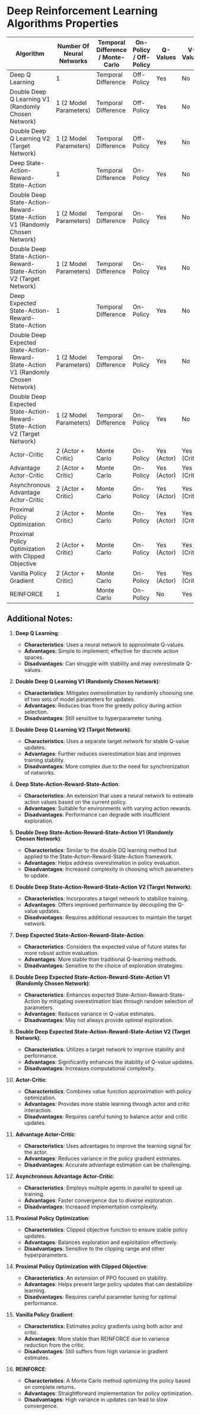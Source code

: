 # Deep Reinforcement Learning Algorithms Properties

| Algorithm                                                                          | Number Of Neural Networks | Temporal Difference / Monte-Carlo | On-Policy / Off-Policy | Q-Values     | V-Values     | Policy-Gradient | Discrete Action Space | Continuous Action Space |
|------------------------------------------------------------------------------------|---------------------------|-----------------------------------|------------------------|--------------|--------------|-----------------|-----------------------|-------------------------|
| Deep Q Learning                                                                    | 1                         | Temporal Difference               | Off-Policy             | Yes          | No           | No              | Yes                   | No                      |
| Double Deep Q Learning V1 (Randomly Chosen Network)                                | 1 (2 Model Parameters)    | Temporal Difference               | Off-Policy             | Yes          | No           | No              | Yes                   | No                      |
| Double Deep Q Learning V2 (Target Network)                                         | 1 (2 Model Parameters)    | Temporal Difference               | Off-Policy             | Yes          | No           | No              | Yes                   | No                      |
| Deep State-Action-Reward-State-Action                                              | 1                         | Temporal Difference               | On-Policy              | Yes          | No           | No              | Yes                   | No                      |
| Double Deep State-Action-Reward-State-Action V1 (Randomly Chosen Network)          | 1 (2 Model Parameters)    | Temporal Difference               | On-Policy              | Yes          | No           | No              | Yes                   | No                      |
| Double Deep State-Action-Reward-State-Action V2 (Target Network)                   | 1 (2 Model Parameters)    | Temporal Difference               | On-Policy              | Yes          | No           | No              | Yes                   | No                      |
| Deep Expected State-Action-Reward-State-Action                                     | 1                         | Temporal Difference               | On-Policy              | Yes          | No           | No              | Yes                   | No                      |
| Double Deep Expected State-Action-Reward-State-Action V1 (Randomly Chosen Network) | 1 (2 Model Parameters)    | Temporal Difference               | On-Policy              | Yes          | No           | No              | Yes                   | No                      |
| Double Deep Expected State-Action-Reward-State-Action V2 (Target Network)          | 1 (2 Model Parameters)    | Temporal Difference               | On-Policy              | Yes          | No           | No              | Yes                   | No                      |
| Actor-Critic                                                                       | 2 (Actor + Critic)        | Monte Carlo                       | On-Policy              | Yes (Actor)  | Yes (Critic) | Yes             | Yes                   | Yes                     |
| Advantage Actor-Critic                                                             | 2 (Actor + Critic)        | Monte Carlo                       | On-Policy              | Yes (Actor)  | Yes (Critic) | Yes             | Yes                   | Yes                     |
| Asynchronous Advantage Actor-Critic                                                | 2 (Actor + Critic)        | Monte Carlo                       | On-Policy              | Yes (Actor)  | Yes (Critic) | Yes             | Yes                   | Yes                     |
| Proximal Policy Optimization                                                       | 2 (Actor + Critic)        | Monte Carlo                       | On-Policy              | Yes (Actor)  | Yes (Critic) | Yes             | Yes                   | Yes                     |
| Proximal Policy Optimization with Clipped Objective                                | 2 (Actor + Critic)        | Monte Carlo                       | On-Policy              | Yes (Actor)  | Yes (Critic) | Yes             | Yes                   | Yes                     |
| Vanilla Policy Gradient                                                            | 2 (Actor + Critic)        | Monte Carlo                       | On-Policy              | Yes (Actor)  | Yes (Critic) | Yes             | Yes                   | Yes                     |
| REINFORCE                                                                          | 1                         | Monte Carlo                       | On-Policy              | No           | Yes          | Yes             | Yes                   | Yes                     |

## Additional Notes:
1. **Deep Q Learning**:
   - **Characteristics**: Uses a neural network to approximate Q-values.
   - **Advantages**: Simple to implement; effective for discrete action spaces.
   - **Disadvantages**: Can struggle with stability and may overestimate Q-values.

2. **Double Deep Q Learning V1 (Randomly Chosen Network)**:
   - **Characteristics**: Mitigates overestimation by randomly choosing one of two sets of model parameters for updates.
   - **Advantages**: Reduces bias from the greedy policy during action selection.
   - **Disadvantages**: Still sensitive to hyperparameter tuning.

3. **Double Deep Q Learning V2 (Target Network)**:
   - **Characteristics**: Uses a separate target network for stable Q-value updates.
   - **Advantages**: Further reduces overestimation bias and improves training stability.
   - **Disadvantages**: More complex due to the need for synchronization of networks.

4. **Deep State-Action-Reward-State-Action**:
   - **Characteristics**: An extension that uses a neural network to estimate action values based on the current policy.
   - **Advantages**: Suitable for environments with varying action rewards.
   - **Disadvantages**: Performance can degrade with insufficient exploration.

5. **Double Deep State-Action-Reward-State-Action V1 (Randomly Chosen Network)**:
   - **Characteristics**: Similar to the double DQ learning method but applied to the State-Action-Reward-State-Action framework.
   - **Advantages**: Helps address overestimation in policy evaluation.
   - **Disadvantages**: Increased complexity in choosing which parameters to update.

6. **Double Deep State-Action-Reward-State-Action V2 (Target Network)**:
   - **Characteristics**: Incorporates a target network to stabilize training.
   - **Advantages**: Offers improved performance by decoupling the Q-value updates.
   - **Disadvantages**: Requires additional resources to maintain the target network.

7. **Deep Expected State-Action-Reward-State-Action**:
   - **Characteristics**: Considers the expected value of future states for more robust action evaluation.
   - **Advantages**: More stable than traditional Q-learning methods.
   - **Disadvantages**: Sensitive to the choice of exploration strategies.

8. **Double Deep Expected State-Action-Reward-State-Action V1 (Randomly Chosen Network)**:
   - **Characteristics**: Enhances expected State-Action-Reward-State-Action by mitigating overestimation bias through random selection of parameters.
   - **Advantages**: Reduces variance in Q-value estimates.
   - **Disadvantages**: May not always provide optimal exploration.

9. **Double Deep Expected State-Action-Reward-State-Action V2 (Target Network)**:
   - **Characteristics**: Utilizes a target network to improve stability and performance.
   - **Advantages**: Significantly enhances the stability of Q-value updates.
   - **Disadvantages**: Increases computational complexity.

10. **Actor-Critic**:
    - **Characteristics**: Combines value function approximation with policy optimization.
    - **Advantages**: Provides more stable learning through actor and critic interaction.
    - **Disadvantages**: Requires careful tuning to balance actor and critic updates.

11. **Advantage Actor-Critic**:
    - **Characteristics**: Uses advantages to improve the learning signal for the actor.
    - **Advantages**: Reduces variance in the policy gradient estimates.
    - **Disadvantages**: Accurate advantage estimation can be challenging.

12. **Asynchronous Advantage Actor-Critic**:
    - **Characteristics**: Employs multiple agents in parallel to speed up training.
    - **Advantages**: Faster convergence due to diverse exploration.
    - **Disadvantages**: Increased implementation complexity.

13. **Proximal Policy Optimization**:
    - **Characteristics**: Clipped objective function to ensure stable policy updates.
    - **Advantages**: Balances exploration and exploitation effectively.
    - **Disadvantages**: Sensitive to the clipping range and other hyperparameters.

14. **Proximal Policy Optimization with Clipped Objective**:
    - **Characteristics**: An extension of PPO focused on stability.
    - **Advantages**: Helps prevent large policy updates that can destabilize learning.
    - **Disadvantages**: Requires careful parameter tuning for optimal performance.

15. **Vanilla Policy Gradient**:
    - **Characteristics**: Estimates policy gradients using both actor and critic.
    - **Advantages**: More stable than REINFORCE due to variance reduction from the critic.
    - **Disadvantages**: Still suffers from high variance in gradient estimates.

16. **REINFORCE**:
    - **Characteristics**: A Monte Carlo method optimizing the policy based on complete returns.
    - **Advantages**: Straightforward implementation for policy optimization.
    - **Disadvantages**: High variance in updates can lead to slow convergence.
